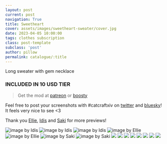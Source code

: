 ```yaml
---
layout: post
current: post
navigation: True
title: Sweetheart
cover: assets/images/sweetheart-sweater/cover.jpg
date: 2023-04-05 10:00:00
tags: clothes subscription
class: post-template
subclass: 'post'
author: pillow
permalink: catalogue/:title
---
```


Long sweater with gem necklace

### INCLUDED IN 10 USD TIER

> Get the mod at [patreon](https://www.patreon.com/posts/112639539) or [boosty](https://boosty.to/miaumori/posts/4fffbc3d-5ee8-4045-8266-105e347fddf0?share=post_link)

Feel free to post your screenshots with #catcraftxiv on [twitter](https://x.com/hashtag/catcraftxiv?src=hashtag_click) and [bluesky](https://bsky.app/hashtag/catcraftxiv)! It feels very nice to see <3

Thank you [Ellie](https://x.com/Ellieffxiv), [Idis](https://x.com/idisxiv) and [Saki](https://x.com/PhotosmithSaki) for more previews!

<img src="/assets/images/sweetheart-sweater/image (1).jpg" title="image by Idis"/>
<img src="/assets/images/sweetheart-sweater/idisgpose16edit1.jpg" title="image by Idis"/>
<img src="/assets/images/sweetheart-sweater/idisgpose15edit1.jpg" title="image by Idis"/>
<img src="/assets/images/sweetheart-sweater/ffxiv_dx11_2024-09-23_16-18-58.jpg" title="image by Ellie"/>
<img src="/assets/images/sweetheart-sweater/ffxiv_dx11_2024-09-23_15-56-51.jpg" title="image by Ellie"/>
<img src="/assets/images/sweetheart-sweater/2024-09-24_07-46-19-308_Sakis_Night_Equalizer2.jpg" title="image by Saki"/>
<img src="/assets/images/sweetheart-sweater/2024-09-24_07-26-21-793_Sakis_Night_Equalizer2.jpg" title="image by Saki"/>
<img src="/assets/images/sweetheart-sweater/ffxiv_dx11 2024-09-24 00-40-58 Maya Adorable Gameplay.jpg"/>
<img src="/assets/images/sweetheart-sweater/ffxiv_dx11 2024-09-24 00-42-36 Maya Adorable Gameplay.jpg"/>
<img src="/assets/images/sweetheart-sweater/ffxiv_dx11 2024-09-24 00-44-16 Maya Adorable Gameplay.jpg"/>
<img src="/assets/images/sweetheart-sweater/ffxiv_dx11 2024-09-24 00-44-37 Maya Adorable Gameplay.jpg"/>
<img src="/assets/images/sweetheart-sweater/ffxiv_dx11 2024-09-24 00-47-06 Maya Adorable Gameplay.jpg"/>
<img src="/assets/images/sweetheart-sweater/ffxiv_dx11 2024-09-24 00-48-47 Maya Adorable Gameplay.jpg"/>
<img src="/assets/images/sweetheart-sweater/ffxiv_dx11 2024-09-24 00-52-04 Maya Adorable Gameplay.jpg"/>
<img src="/assets/images/sweetheart-sweater/cover.jpg"/>